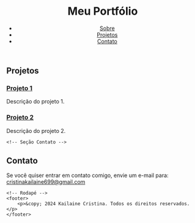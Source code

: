 <html lang="pt-BR">
<head>
    <meta charset="UTF-8">
    <meta name="viewport" content="width=device-width, initial-scale=1.0">
    <title>Meu Portfólio</title>
    <link rel="stylesheet" href="style.css">
</head>
<body>
    <!-- Cabeçalho da Página -->
    <header>
        <h1>Meu Portfólio</h1>
        <nav>
            <ul>
                <li><a href="#sobre">Sobre</a></li>
                <li><a href="#projetos">Projetos</a></li>
                <li><a href="#contato">Contato</a></li>
            </ul>
        </nav>
    </header>




<!-- Seção Projetos -->
<section id="projetos">
    <h2>Projetos</h2>
    <div class="projeto">
        <h3><a href="https://exemplo.com/projeto1">Projeto 1</a></h3>
        <p>Descrição do projeto 1.</p>
    </div>
    <div class="projeto">
        <h3><a href="https://exemplo.com/projeto2">Projeto 2</a></h3>
        <p>Descrição do projeto 2.</p>
    </div>
    <!-- Adicione mais projetos conforme necessário -->
</section>

    <!-- Seção Contato -->
<section id="contato">
    <h2>Contato</h2>
    <p>Se você quiser entrar em contato comigo, envie um e-mail para: <a href="mailto:cristinakailaine699@gmail.com">cristinakailaine699@gmail.com</a></p>
</section>

    <!-- Rodapé -->
    <footer>
        <p>&copy; 2024 Kailaine Cristina. Todos os direitos reservados.</p>
    </footer>
</body>

<link rel="stylesheet" href="style.css">



